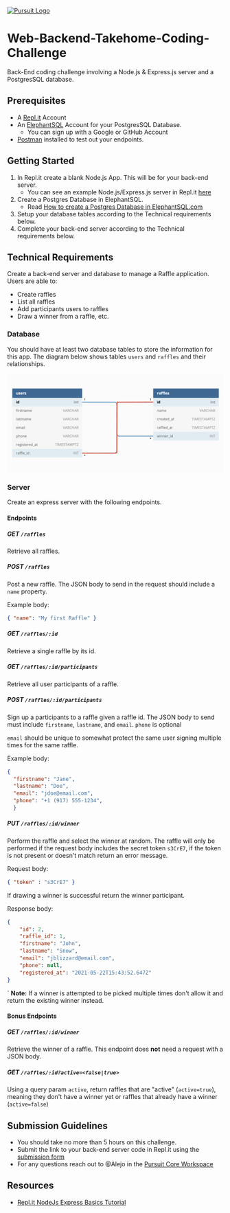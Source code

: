 [![Pursuit Logo](https://avatars1.githubusercontent.com/u/5825944?s=200&v=4)](https://pursuit.org)

# Web-Backend-Takehome-Coding-Challenge

Back-End coding challenge involving a Node.js & Express.js server and a PostgresSQL database.

## Prerequisites

- A [Repl.it](https://replit.com/) Account
- An [ElephantSQL](https://www.elephantsql.com/) Account for your PostgresSQL Database.
  - You can sign up with a Google or GitHub Account
- [Postman](https://www.postman.com/product/rest-client/) installed to test out your endpoints.

## Getting Started

1. In Repl.it create a blank Node.js App. This will be for your back-end server.
   - You can see an example Node.js/Express.js server in Repl.it [here](https://replit.com/@Vandesm14/Express-Template)
2. Create a Postgres Database in ElephantSQL.
   - Read [How to create a Postgres Database in ElephantSQL.com](./how-to-create-a-postgres-db-in-elephansql.md)
3. Setup your database tables according to the Technical requirements below.
4. Complete your back-end server according to the Technical requirements below.

## Technical Requirements

Create a back-end server and database to manage a Raffle application. Users are able to:

- Create raffles
- List all raffles
- Add participants users to raffles
- Draw a winner from a raffle, etc.

### Database

You should have at least two database tables to store the information for this app. The diagram below shows tables `users` and `raffles` and their relationships.

![database tables diagram](./assets/raffel-app-db-diagram.png)

### Server

Create an express server with the following endpoints.

#### Endpoints

##### GET `/raffles`

Retrieve all raffles.

##### POST `/raffles`

Post a new raffle. The JSON body to send in the request should include a `name` property.

Example body: 

```json
{ "name": "My first Raffle" }
```

##### GET `/raffles/:id`

Retrieve a single raffle by its id.

##### GET `/raffles/:id/participants`

Retrieve all user participants of a raffle.

##### POST `/raffles/:id/participants`

Sign up a participants to a raffle given a raffle id. The JSON body to send must include `firstname`, `lastname`, and `email`.
`phone` is optional

`email` should be unique to somewhat protect the same user signing multiple times for the same raffle.

Example body: 

```json
{ 
  "firstname": "Jane",
  "lastname": "Doe",
  "email": "jdoe@email.com",
  "phone": "+1 (917) 555-1234",
  }
```

##### PUT `/raffles/:id/winner`

Perform the raffle and select the winner at random. The raffle will only be performed if the request body includes the secret token `s3CrE7`, if the token is not present or doesn't match return an error message.

Request body:

```json
{ "token" : "s3CrE7" }
```

If drawing a winner is successful return the winner participant.

Response body:

```json
{
    "id": 2,
    "raffle_id": 1,
    "firstname": "John",
    "lastname": "Snow",
    "email": "jblizzard@email.com",
    "phone": null,
    "registered_at": "2021-05-22T15:43:52.647Z"
}
```
`
**Note:** If a winner is attempted to be picked multiple times don't allow it and return the existing winner instead.

#### Bonus Endpoints

##### GET `/raffles/:id/winner`

Retrieve the winner of a raffle. This endpoint does **not** need a request with a JSON body.

##### GET `/raffles/:id?active=<false|true>`

Using a query param `active`, return raffles that are "active" (`active=true`), meaning they don't have a winner yet or raffles that already have a winner (`active=false`)

## Submission Guidelines

- You should take no more than 5 hours on this challenge.
- Submit the link to your back-end server code in Repl.it using the [submission form](https://docs.google.com/forms/d/e/1FAIpQLSeY0nBqtXTV06b2CmAreHLJzVHlG0cQHUx9g1RKPYer0hNVVQ/viewform?usp=sf_link)
- For any questions reach out to @Alejo in the [Pursuit Core Workspace](https://pursuit-core.slack.com/)

## Resources

- [Repl.it NodeJs Express Basics Tutorial](https://replit.com/talk/learn/NodeJs-Express-tutorial/23519)
